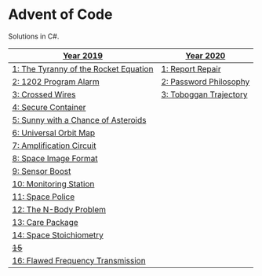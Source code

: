 # Advent of Code
Solutions in C#.

| [Year 2019](https://github.com/sindrekjr/AdventOfCode/blob/master/AdventOfCode/Solutions/Year2019) | [Year 2020](https://github.com/sindrekjr/AdventOfCode/blob/master/AdventOfCode/Solutions/Year2020) |
|-|-|
| [1: The Tyranny of the Rocket Equation](https://github.com/sindrekjr/AdventOfCode/blob/master/AdventOfCode/Solutions/Year2019/Day01/Solution.cs) | [1: Report Repair](https://github.com/sindrekjr/AdventOfCode/blob/master/AdventOfCode/Solutions/Year2020/Day01/Solution.cs) |
| [2: 1202 Program Alarm](https://github.com/sindrekjr/AdventOfCode/blob/master/AdventOfCode/Solutions/Year2019/Day02/Solution.cs) | [2: Password Philosophy](https://github.com/sindrekjr/AdventOfCode/blob/master/AdventOfCode/Solutions/Year2020/Day02/Solution.cs) |
| [3: Crossed Wires](https://github.com/sindrekjr/AdventOfCode/blob/master/AdventOfCode/Solutions/Year2019/Day03/Solution.cs) | [3: Toboggan Trajectory](https://github.com/sindrekjr/AdventOfCode/blob/master/AdventOfCode/Solutions/Year2020/Day03/Solution.cs) |
| [4: Secure Container](https://github.com/sindrekjr/AdventOfCode/blob/master/AdventOfCode/Solutions/Year2019/Day04/Solution.cs) | |
| [5: Sunny with a Chance of Asteroids](https://github.com/sindrekjr/AdventOfCode/blob/master/AdventOfCode/Solutions/Year2019/Day05/Solution.cs) | |
| [6: Universal Orbit Map](https://github.com/sindrekjr/AdventOfCode/blob/master/AdventOfCode/Solutions/Year2019/Day06/Solution.cs) | |
| [7: Amplification Circuit](https://github.com/sindrekjr/AdventOfCode/blob/master/AdventOfCode/Solutions/Year2019/Day07/Solution.cs) | |
| [8: Space Image Format](https://github.com/sindrekjr/AdventOfCode/blob/master/AdventOfCode/Solutions/Year2019/Day08/Solution.cs) | |
| [9: Sensor Boost](https://github.com/sindrekjr/AdventOfCode/blob/master/AdventOfCode/Solutions/Year2019/Day09/Solution.cs) | |
| [10: Monitoring Station](https://github.com/sindrekjr/AdventOfCode/blob/master/AdventOfCode/Solutions/Year2019/Day10/Solution.cs) | |
| [11: Space Police](https://github.com/sindrekjr/AdventOfCode/blob/master/AdventOfCode/Solutions/Year2019/Day11/Solution.cs) | |
| [12: The N-Body Problem](https://github.com/sindrekjr/AdventOfCode/blob/master/AdventOfCode/Solutions/Year2019/Day12/Solution.cs) | |
| [13: Care Package](https://github.com/sindrekjr/AdventOfCode/blob/master/AdventOfCode/Solutions/Year2019/Day13/Solution.cs) | |
| [14: Space Stoichiometry](https://github.com/sindrekjr/AdventOfCode/blob/master/AdventOfCode/Solutions/Year2019/Day14/Solution.cs) | |
| [~~15~~](https://github.com/sindrekjr/AdventOfCode/blob/master/AdventOfCode/Solutions/Year2019/Day15/Solution.cs) |  |
| [16: Flawed Frequency Transmission](https://github.com/sindrekjr/AdventOfCode/blob/master/AdventOfCode/Solutions/Year2019/Day16/Solution.cs) | |